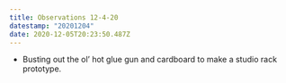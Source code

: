 ```yaml
---
title: Observations 12-4-20
datestamp: "20201204"
date: 2020-12-05T20:23:50.487Z
---
```

- Busting out the ol’ hot glue gun and cardboard to make a studio rack prototype.